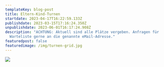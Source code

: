 ```yaml
---
templateKey: blog-post
title: Eltern-Kind-Turnen
startdate: 2023-04-17T16:22:59.133Z
publishdate: 2023-03-15T17:16:24.350Z
unpublishdate: 2023-06-01T16:17:24.908Z
description: "ACHTUNG: Aktuell sind alle Plätze vergeben. Anfragen für die
  Warteliste gerne an die genannte eMail-Adresse."
featuredpost: false
featuredimage: /img/turnen-grid.jpg
---
```

![](/img/elternkindturnen2023.jpeg)